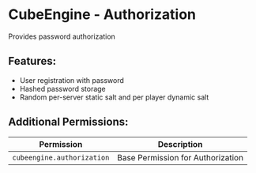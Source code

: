 # CubeEngine - Authorization
Provides password authorization

## Features:
 - User registration with password
 - Hashed password storage
 - Random per-server static salt and per player dynamic salt

## Additional Permissions:

| Permission | Description |
| --- | --- |
| `cubeengine.authorization` | Base Permission for Authorization |
